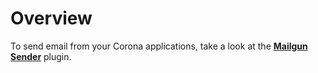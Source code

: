 # Overview

To send email from your Corona applications, take a look at the __[Mailgun Sender](https://marketplace.coronalabs.com/plugin/mailgun-sender)__ plugin.